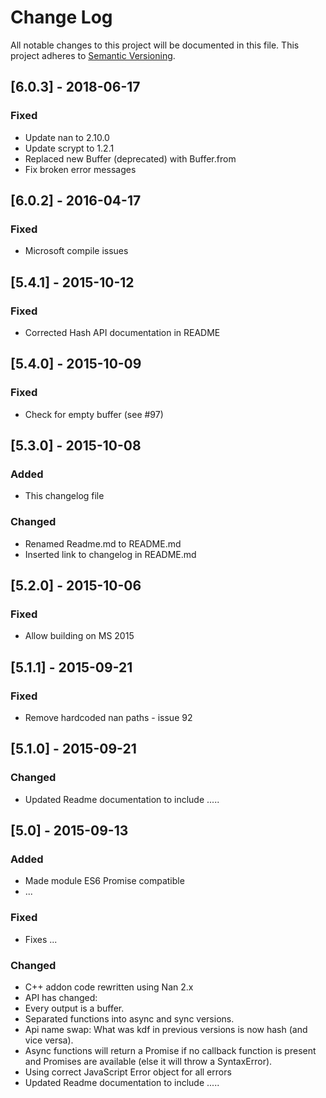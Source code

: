 # Change Log
All notable changes to this project will be documented in this file.
This project adheres to [Semantic Versioning](http://semver.org/).

## [6.0.3] - 2018-06-17
### Fixed
- Update nan to 2.10.0
- Update scrypt to 1.2.1
- Replaced new Buffer (deprecated) with Buffer.from
- Fix broken error messages

## [6.0.2] - 2016-04-17
### Fixed
- Microsoft compile issues

## [5.4.1] - 2015-10-12
### Fixed
- Corrected Hash API documentation in README

## [5.4.0] - 2015-10-09
### Fixed
- Check for empty buffer (see #97)

## [5.3.0] - 2015-10-08
### Added
- This changelog file

### Changed
- Renamed Readme.md to README.md
- Inserted link to changelog in README.md

## [5.2.0] - 2015-10-06
### Fixed
- Allow building on MS 2015

## [5.1.1] - 2015-09-21
### Fixed
- Remove hardcoded nan paths - issue 92

## [5.1.0] - 2015-09-21
### Changed
- Updated Readme documentation to include .....

## [5.0] - 2015-09-13
### Added
- Made module ES6 Promise compatible
- ...

### Fixed
- Fixes ...

### Changed
- C++ addon code rewritten using Nan 2.x
- API has changed:
- Every output is a buffer.
- Separated functions into async and sync versions.
- Api name swap: What was kdf in previous versions is now hash (and vice versa).
- Async functions will return a Promise if no callback function is present and Promises are available (else it will throw a SyntaxError).
- Using correct JavaScript Error object for all errors
- Updated Readme documentation to include .....
